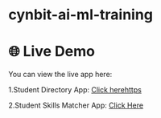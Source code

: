 # cynbit-ai-ml-training

# 🌐 Live Demo

You can view the live app here: 

1.Student Directory App: [Click herehttps](https://cynbit-ai-ml-training-fvksbqcnltedl5ectvokka.streamlit.app/)

2.Student Skills Matcher App: [Click Here](https://cynbit-ai-ml-training-lxuempnkrddxbhwjh9xrun.streamlit.app/)
